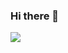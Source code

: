 ### Hi there 👋
<div>
<img align="center" src="https://media.giphy.com/media/SWoSkN6DxTszqIKEqv/giphy.gif">
</div>

<!--
**jindalhimanshu551/jindalhimanshu551** is a ✨ _special_ ✨ repository because its `README.md` (this file) appears on your GitHub profile.

Here are some ideas to get you started:

- 🔭 I’m currently working on ...
- 🌱 I’m currently learning ...
- 👯 I’m looking to collaborate on ...
- 🤔 I’m looking for help with ...
- 💬 Ask me about ...
- 📫 How to reach me: ...
- 😄 Pronouns: ...
- ⚡ Fun fact: ...
-->
